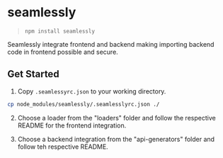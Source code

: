 # seamlessly

> `npm install seamlessly`

Seamlessly integrate frontend and backend making importing backend code in frontend possible and secure.

## Get Started

1. Copy `.seamlessyrc.json` to your working directory.

```bash
cp node_modules/seamlessly/.seamlesslyrc.json ./
```

2. Choose a loader from the "loaders" folder and follow the respective README for the frontend integration.

3. Choose a backend integration from the "api-generators" folder and follow teh respective README.
